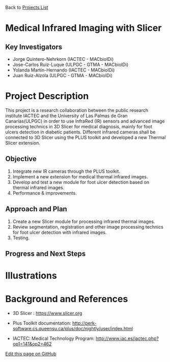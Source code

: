 Back to [Projects List](../../FIXME.md#ProjectsList)

# Medical Infrared Imaging with Slicer 
## Key Investigators

- Jorge Quintero-Nehrkorn (IACTEC - MACbioIDi)
- Jose-Carlos Ruiz-Luque (ULPGC - GTMA - MACbioIDi)
- Yolanda Martin-Hernando (IACTEC - MACbioIDi)
- Juan Ruiz-Alzola (ULPGC - GTMA - MACbioIDi)

# Project Description

This project is a research collaboration between the public research institute IACTEC and the University of Las Palmas de Gran Canarias(ULPGC) in order to use InfraRed (IR) sensors and advanced image processing technics in 3D Slicer for medical diagnosis, mainly for foot ulcers detection in diabetic patients. Different infrared cameras shall be connected to 3D Slicer using the PLUS toolkit and developed a new Thermal Slicer extension.

## Objective

1. Integrate new IR cameras through the PLUS toolkit.
2. Implement a new extension for medical thermal infrared images.
3. Develop and test a new module for foot ulcer detection based on thermal infrared images.
4. Performance & improvements.

## Approach and Plan

1. Create a new Slicer module for processing infrared thermal images. 
2. Review segmentation, registration and other image processing technics for foot ulcer detection with infrared images.
3. Testing.

## Progress and Next Steps

<!--Describe progress and next steps in a few bullet points as you are
making progress.-->

# Illustrations

<!--Add pictures and links to videos that demonstrate what has been
accomplished.-->
<!--3D Slicer Training Network.-->

<!--<img src="
https://github.com/medtec4susdev/SlicerEcosystem/blob/master/FIXME.jpg"
width="337" height="110">-->

# Background and References

<!--Use this space for information that may help people better understand
your project, like links to papers, source code, or data.-->

+ 3D Slicer : https://www.slicer.org

+ Plus Toolkit documentation: http://perk-software.cs.queensu.ca/plus/doc/nightly/user/index.html

+ IACTEC: Medical Technology Program: http://www.iac.es/iactec.php?op1=141&op2=462

<!--Link for editing page when displayed in GitHub pages-->
<a href="
https://github.com/NA-MIC/ProjectWeek/edit/master/PW27_2018_Boston/Projects/FIXME.md">Edit
this page on GitHub</a>
